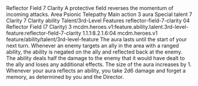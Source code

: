 <ability>
  <name>Reflector Field</name>
  <cost>7 Clarity</cost>
  <flavor>A protective field reverses the momentum of incoming attacks.</flavor>
  <keywords>
    <keyword>Area</keyword>
    <keyword>Psionic</keyword>
    <keyword>Telepathy</keyword>
  </keywords>
  <type>Main action</type>
  <distance>3 aura</distance>
  <target>Special</target>
  <metadata>
    <class>talent</class>
    <cost>7 Clarity</cost>
    <cost_amount>7</cost_amount>
    <cost_resource>Clarity</cost_resource>
    <feature_type>ability</feature_type>
    <file_dpath>Talent/3rd-Level Features</file_dpath>
    <item_id>reflector-field-7-clarity</item_id>
    <item_index>04</item_index>
    <item_name>Reflector Field (7 Clarity)</item_name>
    <level>3</level>
    <scc>mcdm.heroes.v1:feature.ability.talent.3rd-level-feature:reflector-field-7-clarity</scc>
    <scdc>1.1.1:8.2.1.6:04</scdc>
    <source>mcdm.heroes.v1</source>
    <type>feature/ability/talent/3rd-level-feature</type>
  </metadata>
  <effects>
    <effect type="mundane">The aura lasts until the start of your next turn. Whenever an enemy targets an ally in the area with a ranged ability, the ability is negated on the ally and reflected back at the enemy. The ability deals half the damage to the enemy that it would have dealt to the ally and loses any additional effects.</effect>
    <effect type="mundane" name="Strained">The size of the aura increases by 1. Whenever your aura reflects an ability, you take 2d6 damage and forget a memory, as determined by you and the Director.</effect>
  </effects>
</ability>
